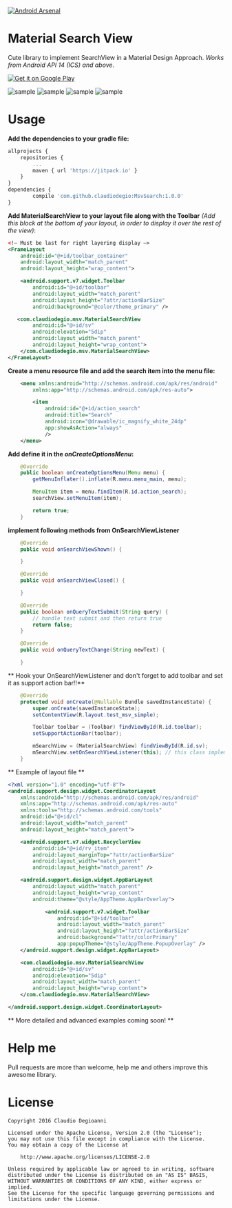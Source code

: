 [![Android Arsenal](https://img.shields.io/badge/Android%20Arsenal-Material%20Search%20View-brightgreen.svg?style=flat)](https://android-arsenal.com/details/1/4765)

# Material Search View
Cute library to implement SearchView in a Material Design Approach. *Works from Android API 14 (ICS) and above*.

<a href="https://play.google.com/store/apps/details?id=com.claudiodegio.sample.msv">
  <img alt="Get it on Google Play"
       src="https://developer.android.com/images/brand/en_generic_rgb_wo_60.png" />
</a>

![sample](https://raw.githubusercontent.com/claudiodegio/MsvSearch/master/screen/Resized-1.png)
![sample](https://raw.githubusercontent.com/claudiodegio/MsvSearch/master/screen/Resized-2.png)
![sample](https://raw.githubusercontent.com/claudiodegio/MsvSearch/master/screen/Resized-3.png)
![sample](https://raw.githubusercontent.com/claudiodegio/MsvSearch/master/screen/Resized-4.png)


# Usage
**Add the dependencies to your gradle file:**
```javascript
allprojects {
    repositories {
        ...
        maven { url 'https://jitpack.io' }
    }
}
dependencies {
        compile 'com.github.claudiodegio:MsvSearch:1.0.0'
}
```
**Add MaterialSearchView to your layout file along with the Toolbar** *(Add this block at the bottom of your layout, in order to display it over the rest of the view)*:

```xml
<!— Must be last for right layering display —>
<FrameLayout
    android:id="@+id/toolbar_container"
    android:layout_width="match_parent"
    android:layout_height="wrap_content">

    <android.support.v7.widget.Toolbar
        android:id="@+id/toolbar"
        android:layout_width="match_parent"
        android:layout_height="?attr/actionBarSize"
        android:background="@color/theme_primary" />

   <com.claudiodegio.msv.MaterialSearchView
        android:id="@+id/sv"
        android:elevation="5dip"
        android:layout_width="match_parent"
        android:layout_height="wrap_content">
    </com.claudiodegio.msv.MaterialSearchView>
</FrameLayout>
```

**Create a menu resource file and add the search item into the menu file:**
```xml
	<menu xmlns:android="http://schemas.android.com/apk/res/android"
        xmlns:app="http://schemas.android.com/apk/res-auto">

        <item
            android:id="@+id/action_search"
            android:title="Search"
            android:icon="@drawable/ic_magnify_white_24dp"
            app:showAsAction="always"
            />
    </menu>
```
**Add define it in the *onCreateOptionsMenu*:**
```java
	@Override
	public boolean onCreateOptionsMenu(Menu menu) {
        getMenuInflater().inflate(R.menu.menu_main, menu);

        MenuItem item = menu.findItem(R.id.action_search);
        searchView.setMenuItem(item);

        return true;
    }
```

**implement following methods from OnSearchViewListener**
```java
    @Override
    public void onSearchViewShown() {

    }

    @Override
    public void onSearchViewClosed() {

    }

    @Override
    public boolean onQueryTextSubmit(String query) {
        // handle text submit and then return true
        return false;
    }

    @Override
    public void onQueryTextChange(String newText) {

    }
```
** Hook your OnSearchViewListener and don't forget to add toolbar and set it as support action bar!!**
```java
    @Override
    protected void onCreate(@Nullable Bundle savedInstanceState) {
        super.onCreate(savedInstanceState);
        setContentView(R.layout.test_msv_simple);

        Toolbar toolbar = (Toolbar) findViewById(R.id.toolbar);
        setSupportActionBar(toolbar);

        mSearchView = (MaterialSearchView) findViewById(R.id.sv);
        mSearchView.setOnSearchViewListener(this); // this class implements OnSearchViewListener
    }
```
** Example of layout file **
```xml
<?xml version="1.0" encoding="utf-8"?>
<android.support.design.widget.CoordinatorLayout
    xmlns:android="http://schemas.android.com/apk/res/android"
    xmlns:app="http://schemas.android.com/apk/res-auto"
    xmlns:tools="http://schemas.android.com/tools"
    android:id="@+id/cl"
    android:layout_width="match_parent"
    android:layout_height="match_parent">

    <android.support.v7.widget.RecyclerView
        android:id="@+id/rv_item"
        android:layout_marginTop="?attr/actionBarSize"
        android:layout_width="match_parent"
        android:layout_height="match_parent" />

    <android.support.design.widget.AppBarLayout
        android:layout_width="match_parent"
        android:layout_height="wrap_content"
        android:theme="@style/AppTheme.AppBarOverlay">

            <android.support.v7.widget.Toolbar
                android:id="@+id/toolbar"
                android:layout_width="match_parent"
                android:layout_height="?attr/actionBarSize"
                android:background="?attr/colorPrimary"
                app:popupTheme="@style/AppTheme.PopupOverlay" />
    </android.support.design.widget.AppBarLayout>

    <com.claudiodegio.msv.MaterialSearchView
        android:id="@+id/sv"
        android:elevation="5dip"
        android:layout_width="match_parent"
        android:layout_height="wrap_content">
    </com.claudiodegio.msv.MaterialSearchView>

</android.support.design.widget.CoordinatorLayout>
```

** More detailed and advanced examples coming soon! **



# Help me
Pull requests are more than welcome, help me and others improve this awesome library.

# License
	Copyright 2016 Claudio Degioanni

	Licensed under the Apache License, Version 2.0 (the "License");
	you may not use this file except in compliance with the License.
	You may obtain a copy of the License at

		http://www.apache.org/licenses/LICENSE-2.0

	Unless required by applicable law or agreed to in writing, software
	distributed under the License is distributed on an "AS IS" BASIS,
	WITHOUT WARRANTIES OR CONDITIONS OF ANY KIND, either express or implied.
	See the License for the specific language governing permissions and
	limitations under the License.